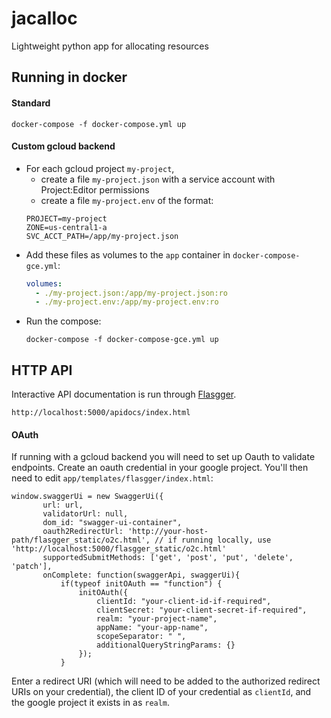 # jacalloc

Lightweight python app for allocating resources

## Running in docker

#### Standard
```
docker-compose -f docker-compose.yml up
```

#### Custom gcloud backend

- For each gcloud project `my-project`,
    - create a file `my-project.json` with a service account with Project:Editor permissions
    - create a file `my-project.env` of the format:
    ```dotenv
    PROJECT=my-project
    ZONE=us-central1-a
    SVC_ACCT_PATH=/app/my-project.json
    ```
- Add these files as volumes to the `app` container in `docker-compose-gce.yml`:
    ```yaml
    volumes:
      - ./my-project.json:/app/my-project.json:ro
      - ./my-project.env:/app/my-project.env:ro
    ```
- Run the compose: 
    ```
    docker-compose -f docker-compose-gce.yml up
    ```

## HTTP API

Interactive API documentation is run through [Flasgger](https://github.com/rochacbruno/flasgger).
```
http://localhost:5000/apidocs/index.html
```

#### OAuth
If running with a gcloud backend you will need to set up Oauth to validate endpoints.
Create an oauth credential in your google project.  You'll then need to edit `app/templates/flasgger/index.html`: 
```
window.swaggerUi = new SwaggerUi({
       url: url,
       validatorUrl: null,
       dom_id: "swagger-ui-container",
       oauth2RedirectUrl: 'http://your-host-path/flasgger_static/o2c.html', // if running locally, use 'http://localhost:5000/flasgger_static/o2c.html'
       supportedSubmitMethods: ['get', 'post', 'put', 'delete', 'patch'],
       onComplete: function(swaggerApi, swaggerUi){
           if(typeof initOAuth == "function") {
               initOAuth({
                   clientId: "your-client-id-if-required",
                   clientSecret: "your-client-secret-if-required",
                   realm: "your-project-name",
                   appName: "your-app-name",
                   scopeSeparator: " ",
                   additionalQueryStringParams: {}
               });
           }
```

Enter a redirect URI (which will need to be added to the authorized redirect URIs on your credential), 
the client ID of your credential as `clientId`, and the google project it exists in as `realm`. 
